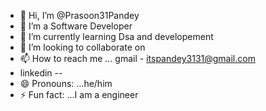 - 👋 Hi, I’m @Prasoon31Pandey
- 👀 I’m a Software Developer 
- 🌱 I’m currently learning  Dsa and developement 
- 💞️ I’m looking to collaborate on  
- 📫 How to reach me ...  gmail - itspandey3131@gmail.com
- linkedin -- 
- 😄 Pronouns: ...he/him
- ⚡ Fun fact: ...I am a engineer

<!---
Prasoon31Pandey/Prasoon31Pandey is a ✨ special ✨ repository because its `README.md` (this file) appears on your GitHub profile.
You can click the Preview link to take a look at your changes.
--->
